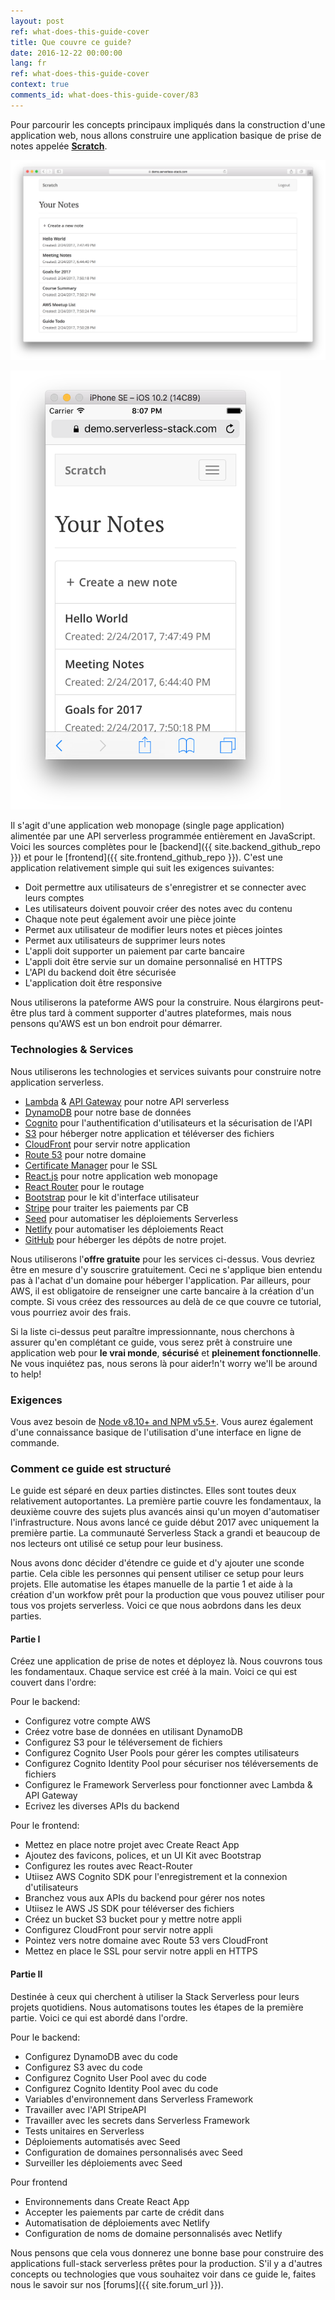 ```yaml
---
layout: post
ref: what-does-this-guide-cover
title: Que couvre ce guide?
date: 2016-12-22 00:00:00
lang: fr
ref: what-does-this-guide-cover
context: true
comments_id: what-does-this-guide-cover/83
---
```


Pour parcourir les concepts principaux impliqués dans la construction d'une application web, nous allons construire une application basique de prise de notes appelée [**Scratch**](https://demo2.serverless-stack.com).

![Completed app desktop screenshot](/assets/completed-app-desktop.png)

<img alt="Completed app mobile screenshot" src="/assets/completed-app-mobile.png" width="432" />

Il s'agit d'une application web monopage (single page application) alimentée par une API serverless programmée entièrement en JavaScript. Voici les sources complètes pour le [backend]({{ site.backend_github_repo }}) et pour le [frontend]({{ site.frontend_github_repo }}). C'est une application relativement simple qui suit les exigences suivantes:

- Doit permettre aux utilisateurs de s'enregistrer et se connecter avec leurs comptes
- Les utilisateurs doivent pouvoir créer des notes avec du contenu
- Chaque note peut également avoir une pièce jointe
- Permet aux utilisateur de modifier leurs notes et pièces jointes
- Permet aux utilisateurs de supprimer leurs notes
- L'appli doit supporter un paiement par carte bancaire
- L'appli doit être servie sur un domaine personnalisé en HTTPS
- L'API du backend doit être sécurisée
- L'application doit être responsive

Nous utiliserons la pateforme AWS pour la construire. Nous élargirons peut-être plus tard à comment supporter d'autres plateformes, mais nous pensons qu'AWS est un bon endroit pour démarrer.

### Technologies & Services

Nous utiliserons les technologies et services suivants pour construire notre application serverless.

- [Lambda][Lambda] & [API Gateway][APIG] pour notre API serverless
- [DynamoDB][DynamoDB] pour notre base de données
- [Cognito][Cognito] pour l'authentification d'utilisateurs et la sécurisation de l'API
- [S3][S3] pour héberger notre application et téléverser des fichiers
- [CloudFront][CF] pour servir notre application
- [Route 53][R53] pour notre domaine
- [Certificate Manager][CM] pour le SSL
- [React.js][React] pour notre application web monopage
- [React Router][RR] pour le routage
- [Bootstrap][Bootstrap] pour le kit d'interface utilisateur
- [Stripe][Stripe] pour traiter les paiements par CB
- [Seed][Seed] pour automatiser les déploiements Serverless
- [Netlify][Netlify] pour automatiser les déploiements React
- [GitHub][GitHub] pour héberger les dépôts de notre projet.

Nous utiliserons l'**offre gratuite** pour les services ci-dessus. Vous devriez être en mesure d'y souscrire gratuitement. Ceci ne s'applique bien entendu pas à l'achat d'un domaine pour héberger l'application. Par ailleurs, pour AWS, il est obligatoire de renseigner une carte bancaire à la création d'un compte. Si vous créez des ressources au delà de ce que couvre ce tutorial, vous pourriez avoir des frais.

Si la liste ci-dessus peut paraître impressionnante, nous cherchons à assurer qu'en complétant ce guide, vous serez prêt à construire une application web pour **le vrai monde**, **sécurisé** et **pleinement fonctionnelle**. Ne vous inquiétez pas, nous serons là pour aider!n't worry we'll be around to help!

### Exigences

Vous avez besoin de [Node v8.10+ and NPM v5.5+](https://nodejs.org/en/). Vous aurez également d'une connaissance basique de l'utilisation d'une interface en ligne de commande.

### Comment ce guide est structuré

Le guide est séparé en deux parties distinctes. Elles sont toutes deux relativement autoportantes. La première partie couvre les fondamentaux, la deuxième couvre des sujets plus avancés ainsi qu'un moyen d'automatiser l'infrastructure. Nous avons lancé ce guide début 2017 avec uniquement la première partie. La communauté Serverless Stack a grandi et beaucoup de nos lecteurs ont utilisé ce setup pour leur business.

Nous avons donc décider d'étendre ce guide et d'y ajouter une sconde partie. Cela cible les personnes qui pensent utiliser ce setup pour leurs projets. Elle automatise les étapes manuelle de la partie 1 et aide à la création d'un workfow prêt pour la production que vous pouvez utiliser pour tous vos projets serverless. Voici ce que nous aobrdons dans les deux parties.

#### Partie I

Créez une application de prise de notes et déployez là. Nous couvrons tous les fondamentaux. Chaque service est créé à la main. Voici ce qui est couvert dans l'ordre:

Pour le backend:

- Configurez votre compte AWS
- Créez votre base de données en utilisant DynamoDB
- Configurez S3 pour le téléversement de fichiers
- Configurez Cognito User Pools pour gérer les comptes utilisateurs 
- Configurez Cognito Identity Pool pour sécuriser nos téléversements de fichiers
- Configurez le Framework Serverless pour fonctionner avec Lambda & API Gateway
- Ecrivez les diverses APIs du backend

Pour le frontend:

- Mettez en place notre projet avec Create React App
- Ajoutez des favicons, polices, et un UI Kit avec Bootstrap
- Configurez les routes avec React-Router
- Utiisez AWS Cognito SDK pour l'enregistrement et la connexion d'utilisateurs
- Branchez vous aux APIs du backend pour gérer nos notes
- Utiisez le AWS JS SDK pour téléverser des fichiers 
- Créez un bucket S3 bucket pour y mettre notre appli
- Configurez CloudFront pour servir notre appli
- Pointez vers notre domaine avec Route 53 vers CloudFront
- Mettez en place le SSL pour servir notre appli en HTTPS

#### Partie II

Destinée à ceux qui cherchent à utiliser la Stack Serverless pour leurs projets quotidiens. Nous automatisons toutes les étapes de la première partie. Voici ce qui est abordé dans l'ordre.

Pour le backend:

- Configurez DynamoDB avec du code
- Configurez S3 avec du code
- Configurez Cognito User Pool avec du code
- Configurez Cognito Identity Pool avec du code
- Variables d'environnement dans Serverless Framework
- Travailler avec l'API StripeAPI
- Travailler avec les secrets dans Serverless Framework
- Tests unitaires en Serverless
- Déploiements automatisés avec Seed
- Configuration de domaines personnalisés avec Seed
- Surveiller les déploiements avec Seed

Pour frontend

- Environnements dans Create React App
- Accepter les paiements par carte de crédit dans
- Automatisation de déploiements avec Netlify
- Configuration de noms de domaine personnalisés avec Netlify

Nous pensons que cela vous donnerez une bonne base pour construire des applications full-stack serverless prêtes pour la production. S'il y a d'autres concepts ou technologies que vous souhaitez voir dans ce guide le, faites nous le savoir sur nos [forums]({{ site.forum_url }}).


[Cognito]: https://aws.amazon.com/cognito/
[CM]: https://aws.amazon.com/certificate-manager
[R53]: https://aws.amazon.com/route53/
[CF]: https://aws.amazon.com/cloudfront/
[S3]: https://aws.amazon.com/s3/
[Bootstrap]: http://getbootstrap.com
[RR]: https://github.com/ReactTraining/react-router
[React]: https://facebook.github.io/react/
[DynamoDB]: https://aws.amazon.com/dynamodb/
[APIG]: https://aws.amazon.com/api-gateway/
[Lambda]: https://aws.amazon.com/lambda/
[Stripe]: https://stripe.com
[Seed]: https://seed.run
[Netlify]: https://netlify.com
[GitHub]: https://github.com

